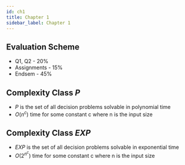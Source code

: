 ```yaml
---
id: ch1
title: Chapter 1
sidebar_label: Chapter 1
---
```


## Evaluation Scheme 

* Q1, Q2 - 20%
* Assignments - 15%
* Endsem - 45%
  
## Complexity Class $P$

* $P$ is the set of all decision problems solvable in polynomial time 
* $O(n^c)$ time for some constant c where n is the input size

## Complexity Class $EXP$

* $EXP$ is the set of all decision problems solvable in exponential time 
* $O(2^{n^c})$ time for some constant c where n is the input size 


